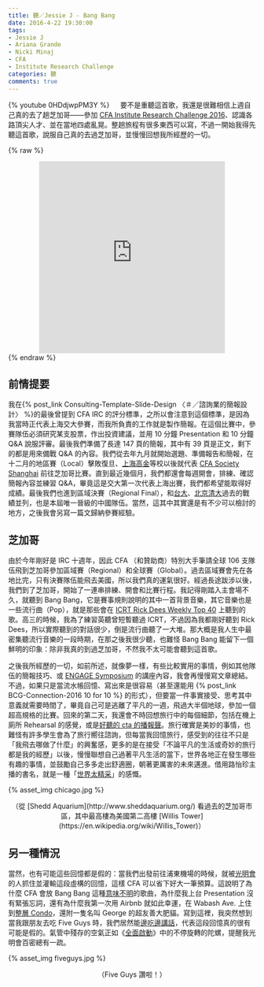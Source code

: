 ```yaml
---
title: 聽／Jessie J - Bang Bang
date: 2016-4-22 19:30:00
tags: 
- Jessie J
- Ariana Grande
- Nicki Minaj
- CFA
- Institute Research Challenge
categories: 聽
comments: true
---
```

{% youtube 0HDdjwpPM3Y %}
　
要不是重聽這首歌，我還是很難相信上週自己真的去了趟芝加哥——參加 [CFA Institute Research Challenge 2016](https://www.cfainstitute.org/community/challenge/Pages/index.aspx)、認識各路頂尖人才、並在當地四處亂晃。整趟旅程有很多東西可以寫，不過一開始我得先聽這首歌，說服自己真的去過芝加哥，並慢慢回想我所經歷的一切。<!--more-->

{% raw %}
<center><iframe src="https://www.facebook.com/plugins/post.php?href=https%3A%2F%2Fwww.facebook.com%2Fcfaresearchchallenge%2Fposts%2F1141987775853120%3A0&width=500" width="75%" height="390" style="border:none;overflow:hidden" scrolling="no" frameborder="0" allowTransparency="true"></iframe></center>
{% endraw %}

## 前情提要

我在{% post_link Consulting-Template-Slide-Design 〈＃／諮詢業的簡報設計〉 %}的最後曾提到 CFA IRC 的評分標準，之所以會注意到這個標準，是因為我當時正代表上海交大參賽，而我所負責的工作就是製作簡報。在這個比賽中，參賽隊伍必須研究某支股票，作出投資建議，並用 10 分鐘 Presentation 和 10 分鐘 Q&A 說服評審。最後我們準備了長達 147 頁的簡報，其中有 39 頁是正文，剩下的都是用來備戰 Q&A 的內容。我們從去年九月就開始選題、準備報告和簡報，在十二月的地區賽（Local）擊敗復旦、[上海高金](http://www.saif.sjtu.edu.cn/)等校以後就代表 [CFA Society Shanghai](https://www.cfasociety.org/china/Pages/default.aspx) 前往芝加哥比賽。直到最近幾個月，我們都還會每週開會，排練、確認簡報內容並練習 Q&A，畢竟這是交大第一次代表上海出賽，我們都希望能取得好成績。最後我們也進到區域決賽（Regional Final），和[台大](https://www.youtube.com/watch?v=-I4Qu6ldv7w)、[北京清大](https://www.youtube.com/watch?v=o89c_NqAgLI)過去的戰績並列，也是本屆唯一晉級的中國隊伍。當然，這其中其實還是有不少可以檢討的地方，之後我會另寫一篇文歸納參賽經驗。

## 芝加哥

由於今年剛好是 IRC 十週年，因此 CFA （和贊助商）特別大手筆請全球 106 支隊伍飛到芝加哥參加區域賽（Regional）和全球賽（Global）。過去區域賽會先在各地比完，只有決賽隊伍能飛去美國，所以我們真的運氣很好。經過長途跋涉以後，我們到了芝加哥，開始了一連串排練、開會和比賽行程。我記得剛踏入主會場不久，就聽到 Bang Bang，它是賽事規則說明的其中一首背景音樂，其它音樂也是一些流行曲（Pop），就是那些會在 [ICRT Rick Dees Weekly Top 40](http://www.icrt.com.tw/page_details.php?&mlevel1=12&mlevel2=84) 上聽到的歌。高三的時候，我為了練習英聽曾短暫聽過 ICRT，不過因為我都剛好聽到 Rick Dees，所以實際聽到的對話很少，倒是流行曲聽了一大堆。那大概是我人生中最密集聽流行音樂的一段時期，在那之後我很少聽，也難怪 Bang Bang 能留下一個鮮明的印象：除非我真的到過芝加哥，不然我不太可能會聽到這首歌。

之後我所經歷的一切，如前所述，就像夢一樣，有些比較實用的事情，例如其他隊伍的簡報技巧、或 [ENGAGE Symposium](https://engage.cfainstitute.org) 的講座內容，我會再慢慢寫文章總結。不過，如果只是當流水帳回憶、寫出來是很容易（甚至還能用 {% post_link BCG-Connection-2016 10 for 10 %} 的形式），但要當一件事實接受、思考其中意義就需要時間了，畢竟自己可是逃離了平凡的一週，飛過大半個地球，參加一個超高規格的比賽。回來的第二天，我還會不時回想旅行中的每個細節，包括在機上廁所 Rehearsal 的感覺，或是[好聽的 cta 的播報聲](https://www.youtube.com/watch?v=R5P_ZLliiv4)。旅行確實是美妙的事情，也難怪有許多學生會為了旅行嚮往諮詢，但每當我回憶旅行，感受到的往往不只是「我飛去哪做了什麼」的興奮感，更多的是在接受「不論平凡的生活或奇妙的旅行都是我的經歷」以後，慢慢聯想自己過著平凡生活的當下，世界各地正在發生哪些有趣的事情，並鼓勵自己多多走出舒適圈，朝著更厲害的未來邁進。借用路怡珍主播的書名，就是一種「[世界太精采](http://www.books.com.tw/products/0010686522)」的感慨。

{% asset_img chicago.jpg %}
<center>（從 [Shedd Aquarium](http://www.sheddaquarium.org/) 看過去的芝加哥市區，其中最高樓為美國第二高樓 [Willis Tower](https://en.wikipedia.org/wiki/Willis_Tower)）</center>

## 另一種情況

當然，也有可能這些回憶都是假的：當我們出發前往浦東機場的時候，就被[光明會](https://www.youtube.com/watch?v=rt8qoOzta5U)的人抓住並灌輸這段虛構的回憶，這樣 CFA 可以省下好大一筆預算。這說明了為什麼 CFA 會放 Bang Bang 這種[意味不明](http://bless7895127.pixnet.net/blog/post/382986761-jessie-j-%E2%80%93-bang-bang-%E7%A0%B0%E7%A0%B0-%E4%B8%AD%E6%96%87%E6%AD%8C%E8%A9%9E--ft-ariana-grande)的歌曲，為什麼我上台 Presentation 沒有緊張忘詞，還有為什麼我第一次用 Airbnb 就如此幸運，在 Wabash Ave. 上住到[整層 Condo](https://www.airbnb.com/rooms/7414181)，還附一隻名叫 George 的超友善大肥貓。寫到這裡，我突然想到當我跟朋友去吃 Five Guys 時，我們居然能[邊吃邊講話](http://forgetfulbc.blogspot.com/2013/03/dayum.html)，代表這段回憶真的很有可能是假的。氣管中殘存的空氣正如《[全面啟動](https://zh.wikipedia.org/zh-hant/%E5%85%A8%E9%9D%A2%E5%95%9F%E5%8B%95)》中的不停旋轉的陀螺，提醒我光明會百密總有一疏。

{% asset_img fiveguys.jpg %}
<center>（Five Guys 讚啦！）</center>